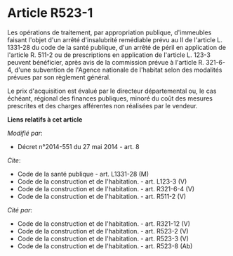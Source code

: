 # Article R523-1

Les opérations de traitement, par appropriation publique, d'immeubles faisant l'objet d'un arrêté d'insalubrité remédiable
prévu au II de l'article L. 1331-28 du code de la santé publique, d'un arrêté de péril en application de l'article R. 511-2
ou de prescriptions en application de l'article L. 123-3 peuvent bénéficier, après avis de la commission prévue à l'article
R. 321-6-4, d'une subvention de l'Agence nationale de l'habitat selon des modalités prévues par son règlement général. 

Le prix d'acquisition est évalué par le directeur départemental ou, le cas échéant, régional des finances publiques, minoré
du coût des mesures prescrites et des charges afférentes non réalisées par le vendeur.

**Liens relatifs à cet article**

_Modifié par_:

  - Décret n°2014-551 du 27 mai 2014 - art. 8

_Cite_:

  - Code de la santé publique - art. L1331-28 (M)
  - Code de la construction et de l'habitation. - art. L123-3 (V)
  - Code de la construction et de l'habitation. - art. R321-6-4 (V)
  - Code de la construction et de l'habitation. - art. R511-2 (V)

_Cité par_:

  - Code de la construction et de l'habitation. - art. R321-12 (V)
  - Code de la construction et de l'habitation. - art. R523-2 (V)
  - Code de la construction et de l'habitation. - art. R523-3 (V)
  - Code de la construction et de l'habitation. - art. R523-8 (Ab)
